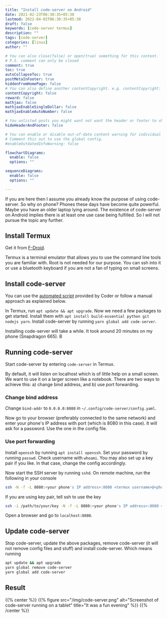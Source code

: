 ```yaml
---
title: "Install code-server on Android"
date: 2021-02-23T06:30:35+05:30
lastmod: 2022-04-02T06:30:35+05:30
draft: false
keywords: [code-server termux]
description: ""
tags: [code-server]
categories: [linux]
author: ""

# You can also close(false) or open(true) something for this content.
# P.S. comment can only be closed
comment: true
toc: true
autoCollapseToc: true
postMetaInFooter: true
hiddenFromHomePage: false
# You can also define another contentCopyright. e.g. contentCopyright: "This is another copyright."
contentCopyright: false
reward: false
mathjax: false
mathjaxEnableSingleDollar: false
mathjaxEnableAutoNumber: false

# You unlisted posts you might want not want the header or footer to show
hideHeaderAndFooter: false

# You can enable or disable out-of-date content warning for individual post.
# Comment this out to use the global config.
#enableOutdatedInfoWarning: false

flowchartDiagrams:
  enable: false
  options: ""

sequenceDiagrams: 
  enable: false
  options: ""

---
```


If you are here then I assume you already know the purpose of using code-server. So why on phone? Phones these days have become quite powerful. Maybe you have an older laptop lying around. The existence of code-server on Android implies there is at least one use case being fulfilled. So I will not pursue the topic any further.

<!--more-->

## Install Termux
Get it from [F-Droid](https://f-droid.org/packages/com.termux/).

Termux is a terminal emulator that allows you to use the command line tools you are familiar with. Root is not needed for our purpose. You can ssh into it or use a bluetooth keyboard if you are not a fan of typing on small screens.

## Install code-server
You can use the [automated script](https://coder.com/docs/code-server/latest/termux#installation) provided by Coder or follow a manual approach as explained below.

In Termux, run `apt update && apt upgrade`. Now we need a few packages to get started. Install them with `apt install build-essential python git nodejs yarn`. Install code-server by running `yarn global add code-server`.

Installing code-server will take a while. It took around 20 minutes on my phone (Snapdragon 665). B

## Running code-server
Start code-server by entering `code-server` in Termux. 

By default, it will listen on localhost which is of little help on a small screen. We want to use it on a larger screen like a notebook. There are two ways to achieve this: a) change bind address, and b) use port forwarding.

### Change bind address
Change `bind-addr` to `0.0.0.0:8080` in `~/.config/code-server/config.yaml`. 

Now go to your browser (preferably connected to the same network) and enter your phone's IP address with port (which is 8080 in this case). It will ask for a password. Use the one in the config file.

### Use port forwarding
Install `openssh` by running `apt install openssh`. Set your password by running `passwd`. Check username with `whoami`. You may also set up a key pair if you like. In that case, change the config accordingly.

Now start the SSH server by running `sshd`. On remote machine, run the following in your console
```bash
ssh -N -f -L 8080:<your phone's IP address>:8080 <termux username>@<phone's IP address>
```

If you are using key pair, tell ssh to use the key
```bash
ssh -i /path/to/your/key -N -f -L 8080:<your phone's IP address>:8080 <termux username>@<phone's IP address>
```

Open a browser and go to `localhost:8080`.

## Update code-server
Stop code-server, update the above packages, remove code-server (it will not remove config files and stuff) and install code-server. Which means running
```bash
apt update && apt upgrade
yarn global remove code-server
yarn global add code-server
```

## Result
{{% center %}}
{{% figure src="/img/code-server.png" alt="Screenshot of code-server running on a tablet" title="It was a fun evening" %}}
{{% /center %}}
